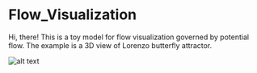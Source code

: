 # Flow_Visualization

Hi, there! This is a toy model for flow visualization governed by potential flow.
The example is a 3D view of Lorenzo butterfly attractor.

![alt text](https://github.com/wych1994/Flow_Visualization/blob/main/Flow_2D.gif?raw=true)
